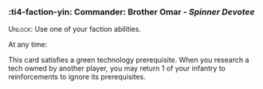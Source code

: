 ### :ti4-faction-yin: **Commander**: Brother Omar - _Spinner Devotee_

<span style="font-variant:small-caps;">Unlock</span>: Use one of your faction abilities.

At any time:

This card satisfies a green technology prerequisite. When you research a tech owned by another player, you may return 1 of your infantry to reinforcements to ignore its prerequisites.
